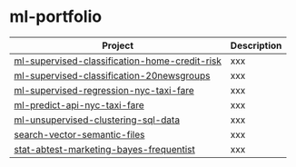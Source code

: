 # ml-portfolio

| Project | Description |
|---------|-------------|
| [ml-supervised-classification-home-credit-risk](https://github.com/refuel-code-135/ml-supervised-classification-home-credit-risk) | xxx |
| [ml-supervised-classification-20newsgroups](https://github.com/refuel-code-135/ml-supervised-classification-20newsgroups) | xxx |
| [ml-supervised-regression-nyc-taxi-fare](https://github.com/refuel-code-135/ml-supervised-regression-nyc-taxi-fare) | xxx |
| [ml-predict-api-nyc-taxi-fare](https://github.com/refuel-code-135/ml-predict-api-nyc-taxi-fare) | xxx |
| [ml-unsupervised-clustering-sql-data](https://github.com/refuel-code-135/ml-unsupervised-clustering-sql-data) | xxx |
| [search-vector-semantic-files](https://github.com/refuel-code-135/search-vector-semantic-files) | xxx |
| [stat-abtest-marketing-bayes-frequentist](https://github.com/refuel-code-135/stat-abtest-marketing-bayes-frequentist) | xxx |
